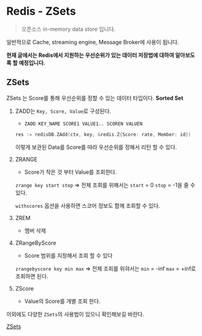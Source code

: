 # Redis - ZSets

> 오픈소스 in-memory data store 입니다.

일반적으로 Cache, streaming engine, Message Broker에 사용이 됩니다.

**현재 글에서는 Redis에서 지원하는 우선순위가 있는 데이터 저장법에 대하여 알아보도록 할 예정입니다.**

## ZSets

ZSets 는 Score를 통해 우선순위를 정할 수 있는 데이터 타입이다. **Sorted Set**

1. ZADD는 `Key, Score, Value`로 구성된다. 

    - `ZADD KEY_NAME SCORE1 VALUE1.. SCOREN VALUEN`

    ```go
    res := redisDB.ZAdd(ctx, key, &redis.Z{Score: rate, Member: id})
    ```

    이렇게 보관된 Data를 Score를 따라 우선순위를 정해서 리턴 할 수 있다.

2. ZRANGE

    - Score가 작은 것 부터 Value를 조회한다.

    `zrange key start stop` => 전체 조회를 위해서는 `start` = 0 `stop` = -1을 줄 수 있다.

    `withscores` 옵션을 사용하면 스코어 정보도 함께 조회할 수 있다.

3. ZREM

    - 멤버 삭제

4. ZRangeByScore
    
    - Score 범위를 지정해서 조회 할 수 있다 

    `zrangebyscore key min max` => 전체 조회를 위햐서는 `min` = -inf `max` = +inf로 조회하면 된다.

5. ZScore
    
    - Value의 Score를 개별 조회 한다.


이외에도 다양한 `ZSets`의 사용법이 있으니 확인해보길 바란다.

[ZSets](http://redisgate.kr/redis/command/zsets.php)